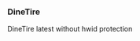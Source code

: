 
<img source="https://r2.e-z.host/12cede31-d0e6-4933-a1c9-49bfdf31f5d7/yw2t5vhs.png">

### DineTire
DineTire latest without hwid protection
